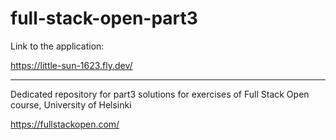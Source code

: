 # full-stack-open-part3

Link to the application:

https://little-sun-1623.fly.dev/

---

Dedicated repository for part3 solutions for exercises of Full Stack Open course, University of Helsinki

https://fullstackopen.com/
